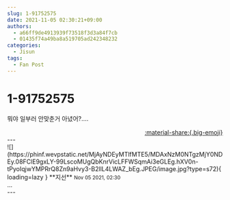 ```yaml
---
slug: 1-91752575
date: 2021-11-05 02:30:21+09:00
authors:
  - a66ff9de4913939f73518f3d3a84f7cb
  - 01435f74a49ba8a519705ad242348232
categories:
  - Jisun
tags:
  - Fan Post
---
```


# 1-91752575

<div class="post-container" markdown="1">
<div class="content-container md-sidebar__scrollwrap" markdown="1">

뭐야 일부러 안맞춘거 아녔어?....

</div>
</div>

<div style="text-align: right;" markdown="1">
<a href="https://weverse.io/fromis9/fanpost/1-91752575" style="text-align: right;">:material-share:{.big-emoji}</a>
</div>
---

<div class="comments-container md-sidebar__scrollwrap" markdown="1">
<div class="comment" markdown="1">
<div class='id-container' markdown="1">
![](https://phinf.wevpstatic.net/MjAyNDEyMTlfMTE5/MDAxNzM0NTgzMjY0NDEy.08FClE9gxLY-99LscoMUgQbKnrVicLFFWSqmAi3eGLEg.hXV0n-tPyoIqjwYMPRrQ8Zn9aHvy3-B2llL4LWAZ_bEg.JPEG/image.jpg?type=s72){ loading=lazy }
**<span class="artist">지선</span>** <small>Nov 05 2021, 02:30</small><br>
</div>
<div class='comment-body' markdown="1">
...
</div>
</div>
</div>
---
